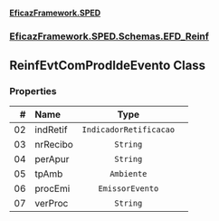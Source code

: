 #### [EficazFramework.SPED](EficazFrameworkSPED.md 'EficazFramework SPED')
### [EficazFramework.SPED.Schemas.EFD_Reinf](EficazFramework.SPED.Schemas.EFD_Reinf.md 'EficazFramework.SPED.Schemas.EFD_Reinf')

## ReinfEvtComProdIdeEvento Class
### Properties

| # | Name | Type | |
| ---: | :--- | :---: | :--- |
| 02 | indRetif | `IndicadorRetificacao` |  |
| 03 | nrRecibo | `String` |  |
| 04 | perApur | `String` |  |
| 05 | tpAmb | `Ambiente` |  |
| 06 | procEmi | `EmissorEvento` |  |
| 07 | verProc | `String` |  |
